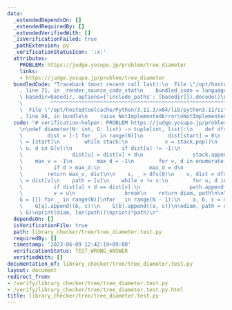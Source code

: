 ```yaml
---
data:
  _extendedDependsOn: []
  _extendedRequiredBy: []
  _extendedVerifiedWith: []
  _isVerificationFailed: true
  _pathExtension: py
  _verificationStatusIcon: ':x:'
  attributes:
    PROBLEM: https://judge.yosupo.jp/problem/tree_diameter
    links:
    - https://judge.yosupo.jp/problem/tree_diameter
  bundledCode: "Traceback (most recent call last):\n  File \"/opt/hostedtoolcache/Python/3.11.3/x64/lib/python3.11/site-packages/onlinejudge_verify/documentation/build.py\"\
    , line 71, in _render_source_code_stat\n    bundled_code = language.bundle(stat.path,\
    \ basedir=basedir, options={'include_paths': [basedir]}).decode()\n          \
    \         ^^^^^^^^^^^^^^^^^^^^^^^^^^^^^^^^^^^^^^^^^^^^^^^^^^^^^^^^^^^^^^^^^^^^^^^^^^^^^^^^^\n\
    \  File \"/opt/hostedtoolcache/Python/3.11.3/x64/lib/python3.11/site-packages/onlinejudge_verify/languages/python.py\"\
    , line 96, in bundle\n    raise NotImplementedError\nNotImplementedError\n"
  code: "# verification-helper: PROBLEM https://judge.yosupo.jp/problem/tree_diameter\n\
    \n\ndef diameter(N: int, G: list) -> tuple[int, list]:\n    def dfs(start: int):\n\
    \        dist = [-1 for _ in range(N)]\n        dist[start] = 0\n        stack\
    \ = [start]\n        while stack:\n            v = stack.pop()\n            for\
    \ u, d in G[v]:\n                if dist[u] != -1:\n                    continue\n\
    \                dist[u] = dist[v] + d\n                stack.append(u)\n    \
    \    max_v = -1\n        max_d = -1\n        for v, d in enumerate(dist):\n  \
    \          if d > max_d:\n                max_d = d\n                max_v = v\n\
    \        return max_v, dist\n\n    s, _ = dfs(0)\n    v, dist = dfs(s)\n    diam\
    \ = dist[v]\n    path = [v]\n    while v != s:\n        for u, d in G[v]:\n  \
    \          if dist[u] + d == dist[v]:\n                path.append(u)\n      \
    \          v = u\n                break\n    return diam, path\n\n\nN = int(input())\n\
    G = [[] for _ in range(N)]\nfor _ in range(N - 1):\n    a, b, c = map(int, input().split())\n\
    \    G[a].append((b, c))\n    G[b].append((a, c))\n\ndiam, path = diameter(N,\
    \ G)\nprint(diam, len(path))\nprint(*path)\n"
  dependsOn: []
  isVerificationFile: true
  path: library_checker/tree/tree_diameter.test.py
  requiredBy: []
  timestamp: '2023-06-09 12:42:19+09:00'
  verificationStatus: TEST_WRONG_ANSWER
  verifiedWith: []
documentation_of: library_checker/tree/tree_diameter.test.py
layout: document
redirect_from:
- /verify/library_checker/tree/tree_diameter.test.py
- /verify/library_checker/tree/tree_diameter.test.py.html
title: library_checker/tree/tree_diameter.test.py
---
```


